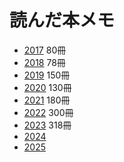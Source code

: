 # 読んだ本メモ

* [2017](./2017.md) 80冊
* [2018](./2018.md) 78冊
* [2019](./2019.md) 150冊
* [2020](./2020.md) 130冊
* [2021](./2021.md) 180冊
* [2022](./2022.md) 300冊
* [2023](./2023.md) 318冊
* [2024](./2024.md)
* [2025](./2025.md)
